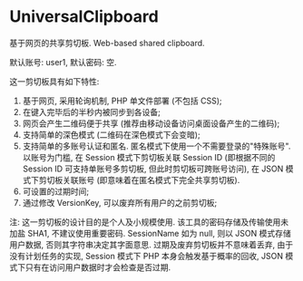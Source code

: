 # UniversalClipboard

基于网页的共享剪切板. Web-based shared clipboard.

默认账号: user1, 默认密码: 空.

这一剪切板具有如下特性:

1. 基于网页, 采用轮询机制, PHP 单文件部署 (不包括 CSS);
2. 在键入完毕后的半秒内被同步到各设备;
3. 网页会产生二维码便于共享 (推荐由移动设备访问桌面设备产生的二维码);
4. 支持简单的深色模式 (二维码在深色模式下会变暗);
5. 支持简单的多账号认证和匿名. 匿名模式下使用一个不需要登录的"特殊账号". 以账号为门槛, 在 Session 模式下剪切板关联 Session ID (即根据不同的 Session ID 可支持单账号多剪切板, 但此时剪切板可跨账号访问), 在 JSON 模式下剪切板关联账号 (即意味着在匿名模式下完全共享剪切板).
6. 可设置的过期时间;
7. 通过修改 VersionKey, 可以废弃所有用户的之前剪切板;

注: 这一剪切板的设计目的是个人及小规模使用. 该工具的密码存储及传输使用未加盐 SHA1, 不建议使用重要密码. SessionName 如为 null, 则以 JSON 模式存储用户数据, 否则其字符串决定其字面意思. 过期及废弃剪切板并不意味着丢弃, 由于没有计划任务的实现, Session 模式下 PHP 本身会触发基于概率的回收, JSON 模式下只有在访问用户数据时才会检查是否过期.
